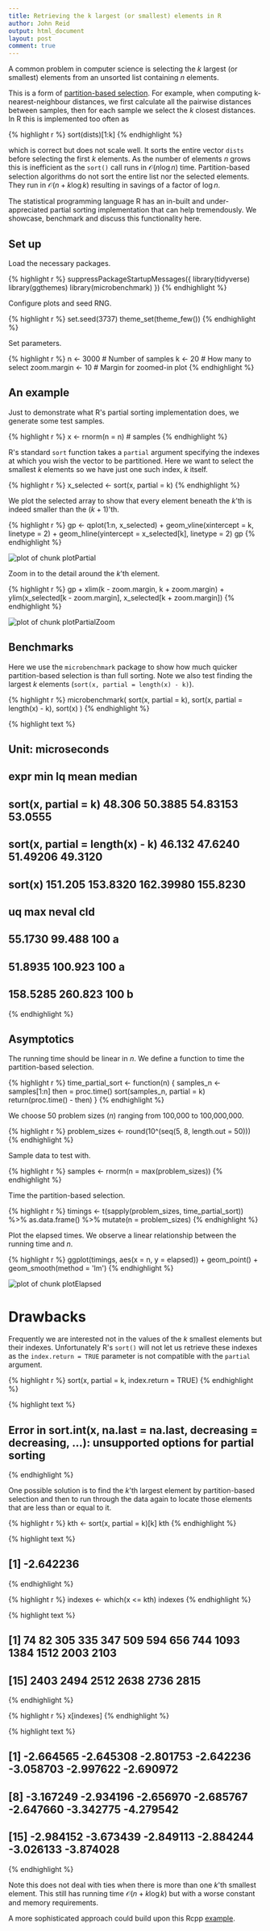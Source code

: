 ```yaml
---
title: Retrieving the k largest (or smallest) elements in R
author: John Reid
output: html_document
layout: post
comment: true
---
```





A common problem in computer science is selecting the $k$ largest (or smallest)
elements from an unsorted list containing $n$ elements.

This is a form of [partition-based
selection]( https://en.wikipedia.org/wiki/Selection_algorithm#Partition-based_selection).
For example, when computing k-nearest-neighbour distances, we first calculate
all the pairwise distances between samples, then for each sample we select the
$k$ closest distances. In R this is implemented too often as


{% highlight r %}
sort(dists)[1:k]
{% endhighlight %}

which is correct but does not scale well. It sorts the entire vector `dists`
before selecting the first $k$ elements. As the number of elements $n$ grows
this is inefficient as the `sort()` call runs in $\mathcal{O}(n \log n)$ time.
Partition-based selection algorithms do not sort the entire list nor the
selected elements. They run in $\mathcal{O}(n + k \log k)$ resulting in savings
of a factor of $\log n$.

The statistical programming language R has an in-built and under-appreciated
partial sorting implementation that can help tremendously. We showcase,
benchmark and discuss this functionality here.


## Set up

Load the necessary packages.

{% highlight r %}
suppressPackageStartupMessages({
  library(tidyverse)
  library(ggthemes)
  library(microbenchmark)
})
{% endhighlight %}


Configure plots and seed RNG.

{% highlight r %}
set.seed(3737)
theme_set(theme_few())
{% endhighlight %}


Set parameters.

{% highlight r %}
n <- 3000  # Number of samples
k <- 20  # How many to select
zoom.margin <- 10  # Margin for zoomed-in plot
{% endhighlight %}


## An example

Just to demonstrate what R's partial sorting implementation does, we generate
some test samples.


{% highlight r %}
x <- rnorm(n = n)  # samples
{% endhighlight %}

R's standard `sort` function takes a `partial` argument specifying the indexes
at which you wish the vector to be partitioned. Here we want to select the
smallest $k$ elements so we have just one such index, $k$ itself.


{% highlight r %}
x_selected <- sort(x, partial = k)
{% endhighlight %}

We plot the selected array to show that every element beneath the $k$'th is indeed
smaller than the $(k+1)$'th.


{% highlight r %}
gp <-
  qplot(1:n, x_selected) +
    geom_vline(xintercept = k, linetype = 2) +
    geom_hline(yintercept = x_selected[k], linetype = 2)
gp
{% endhighlight %}

![plot of chunk plotPartial](/../_posts/../images/R-figs/plotPartial-1.svg)

Zoom in to the detail around the $k$'th element.


{% highlight r %}
gp +
  xlim(k - zoom.margin, k + zoom.margin) +
  ylim(x_selected[k - zoom.margin], x_selected[k + zoom.margin])
{% endhighlight %}

![plot of chunk plotPartialZoom](/../_posts/../images/R-figs/plotPartialZoom-1.svg)


## Benchmarks

Here we use the `microbenchmark` package to show how much quicker
partition-based selection is than full sorting. Note we also test finding the
largest $k$ elements (`sort(x, partial = length(x) - k)`).


{% highlight r %}
microbenchmark(
  sort(x, partial = k),
  sort(x, partial = length(x) - k),
  sort(x)
)
{% endhighlight %}



{% highlight text %}
## Unit: microseconds
##                              expr     min       lq      mean   median
##              sort(x, partial = k)  48.306  50.3885  54.83153  53.0555
##  sort(x, partial = length(x) - k)  46.132  47.6240  51.49206  49.3120
##                           sort(x) 151.205 153.8320 162.39980 155.8230
##        uq     max neval cld
##   55.1730  99.488   100  a 
##   51.8935 100.923   100  a 
##  158.5285 260.823   100   b
{% endhighlight %}


## Asymptotics

The running time should be linear in $n$. We define a function to time the
partition-based selection.


{% highlight r %}
time_partial_sort <- function(n) {
  samples_n <- samples[1:n]
  then = proc.time()
  sort(samples_n, partial = k)
  return(proc.time() - then)
}
{% endhighlight %}

We choose 50 problem sizes ($n$) ranging from 100,000 to 100,000,000.


{% highlight r %}
problem_sizes <- round(10^(seq(5, 8, length.out = 50)))
{% endhighlight %}

Sample data to test with.

{% highlight r %}
samples <- rnorm(n = max(problem_sizes))
{% endhighlight %}

Time the partition-based selection.


{% highlight r %}
timings <-
  t(sapply(problem_sizes, time_partial_sort)) %>%
  as.data.frame() %>%
  mutate(n = problem_sizes)
{% endhighlight %}

Plot the elapsed times. We observe a linear relationship between the running
time and $n$.


{% highlight r %}
ggplot(timings, aes(x = n, y = elapsed)) +
  geom_point() +
  geom_smooth(method = 'lm')
{% endhighlight %}

![plot of chunk plotElapsed](/../_posts/../images/R-figs/plotElapsed-1.svg)


# Drawbacks

Frequently we are interested not in the values of the $k$ smallest elements but
their indexes. Unfortunately R's `sort()` will not let us retrieve these
indexes as the `index.return = TRUE` parameter is not compatible with the
`partial` argument.


{% highlight r %}
sort(x, partial = k, index.return = TRUE)
{% endhighlight %}



{% highlight text %}
## Error in sort.int(x, na.last = na.last, decreasing = decreasing, ...): unsupported options for partial sorting
{% endhighlight %}

One possible solution is to find the $k$'th largest element by partition-based
selection and then to run through the data again to locate those elements that
are less than or equal to it.


{% highlight r %}
kth <- sort(x, partial = k)[k]
kth
{% endhighlight %}



{% highlight text %}
## [1] -2.642236
{% endhighlight %}



{% highlight r %}
indexes <- which(x <= kth)
indexes
{% endhighlight %}



{% highlight text %}
##  [1]   74   82  305  335  347  509  594  656  744 1093 1384 1512 2003 2103
## [15] 2403 2494 2512 2638 2736 2815
{% endhighlight %}



{% highlight r %}
x[indexes]
{% endhighlight %}



{% highlight text %}
##  [1] -2.664565 -2.645308 -2.801753 -2.642236 -3.058703 -2.997622 -2.690972
##  [8] -3.167249 -2.934196 -2.656970 -2.685767 -2.647660 -3.342775 -4.279542
## [15] -2.984152 -3.673439 -2.849113 -2.884244 -3.026133 -3.874028
{% endhighlight %}

Note this does not deal with ties when there is more than one $k$'th smallest element.
This still has running time $\mathcal{O}(n + k \log k)$ but with a worse constant and
memory requirements.

A more sophisticated approach could build upon this Rcpp
[example](http://gallery.rcpp.org/articles/sorting/).
